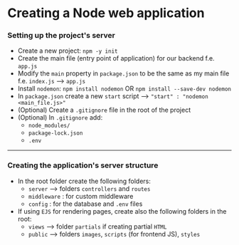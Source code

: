 # Creating a Node web application

### Setting up the project's server
- Create a new project: `npm -y init`
- Create the main file (entry point of application) for our backend f.e. `app.js`
- Modify the `main` property in `package.json` to be the same as my main file f.e. `index.js` --> `app.js`
- Install `nodemon`: `npm install nodemon` OR `npm install --save-dev nodemon`
- In `package.json` create a new `start` script --> `"start" : "nodemon <main_file.js>"`
- (Optional) Create a `.gitignore` file in the root of the project
- (Optional) In `.gitignore` add:
  - `node_modules/`
  - `package-lock.json`
  - `.env`

<hr>

### Creating the application's server structure
- In the root folder create the following folders:
  - `server` --> folders `controllers` and `routes`
  - `middleware` : for custom middleware
  - `config` : for the database and `.env` files
- If using `EJS` for rendering pages, create also the following folders in the root:
  - `views` --> folder `partials` if creating partial `HTML`
  - `public` --> folders `images`, `scripts` (for frontend JS), `styles` 